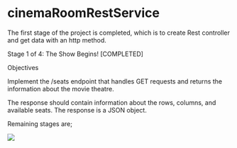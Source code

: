 # cinemaRoomRestService

The first stage of the project is completed, which is to create Rest controller and get data with an http method.

Stage 1 of 4: The Show Begins! [COMPLETED]

Objectives

Implement the /seats endpoint that handles GET requests and returns the information about the movie theatre.

The response should contain information about the rows, columns, and available seats. The response is a JSON object. 


Remaining stages are;

<img src="https://github.com/khvci/cinemaRoomRestService/blob/master/Screenshot%202022-04-10%20at%2003-00-00%20JetBrains%20Academy%20%E2%80%94%20Learn%20programming%20by%20building%20your%20own%20apps.png" style="max-width: 100%;">

